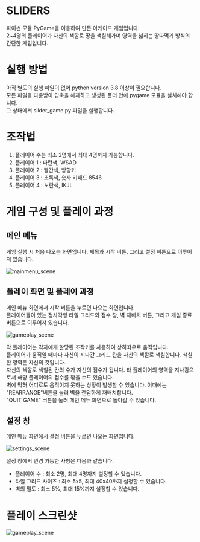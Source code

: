SLIDERS
==============
파이썬 모듈 PyGame을 이용하여 만든 아케이드 게임입니다.  
2~4명의 플레이어가 자신의 색깔로 땅을 색칠해가며 영역을 넓히는 땅따먹기 방식의 간단한 게임입니다.

# 실행 방법
아직 별도의 실행 파일이 없어 python version 3.8 이상이 필요합니다.  
모든 파일을 다운받아 압축을 해제하고 생성된 폴더 안에 pygame 모듈을 설치해야 합니다.  
그 상태에서 slider_game.py 파일을 실행합니다.

# 조작법
1. 플레이어 수는 최소 2명에서 최대 4명까지 가능합니다.
2. 플레이어 1 : 파란색, WSAD
3. 플레이어 2 : 빨간색, 방향키
4. 플레이어 3 : 초록색, 숫자 키패드 8546
5. 플레이어 4 : 노란색, IKJL

# 게임 구성 및 플레이 과정
## 메인 메뉴
게임 실행 시 처음 나오는 화면입니다. 제목과 시작 버튼, 그리고 설정 버튼으로 이루어져 있습니다.

![mainmenu_scene](https://user-images.githubusercontent.com/80591422/163200082-be25c819-4507-4c65-b99f-ff74758494ca.png)

## 플레이 화면 및 플레이 과정
메인 메뉴 화면에서 시작 버튼을 누르면 나오는 화면입니다.  
플레이어들이 있는 정사각형 타일 그리드와 점수 창, 벽 재배치 버튼, 그리고 게임 종료 버튼으로 이루어져 있습니다.

![gameplay_scene](https://user-images.githubusercontent.com/80591422/163200900-9640ea33-c9d1-4489-b07a-fb0549503334.png)

각 플레이어는 각자에게 할당된 조작키를 사용하여 상하좌우로 움직입니다.  
플레이어가 움직일 때마다 자신이 지나간 그리드 칸을 자신의 색깔로 색칠합니다. 색칠한 영역은 자신의 것입니다.  
자신의 색깔로 색칠된 칸의 수가 자신의 점수가 됩니다. 타 플레이어의 영역을 지나감으로서 해당 플레이어의 점수를 깎을 수도 있습니다.  
벽에 막혀 어디로도 움직이지 못하는 상황이 발생할 수 있습니다. 이때에는 "REARRANGE"버튼을 눌러 벽을 랜덤하게 재배치합니다.  
"QUIT GAME" 버튼을 눌러 메인 메뉴 화면으로 돌아갈 수 있습니다.  

## 설정 창
메인 메뉴 화면에서 설정 버튼을 누르면 나오는 화면입니다.  

![settings_scene](https://user-images.githubusercontent.com/80591422/163201599-68302778-d863-40f2-b738-ffed27bf65ad.png)

설정 창에서 변경 가능한 사항은 다음과 같습니다.  

* 플레이어 수 : 최소 2명, 최대 4명까지 설정할 수 있습니다.
* 타일 그리드 사이즈 : 최소 5x5, 최대 40x40까지 설정할 수 있습니다.
* 벽의 밀도 : 최소 5%, 최대 15%까지 설정할 수 있습니다.

# 플레이 스크린샷

![gameplay_scene](https://user-images.githubusercontent.com/80591422/163202802-73c86afb-b95c-402f-8409-789f2dda60ac.png)

